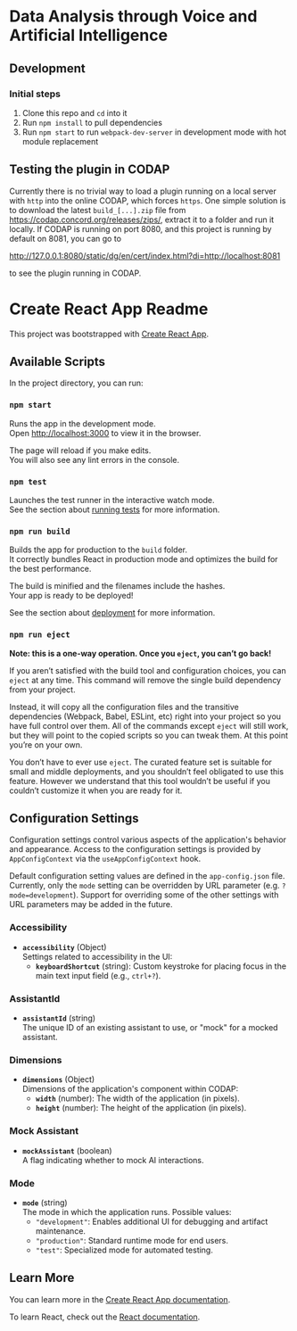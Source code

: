 # Data Analysis through Voice and Artificial Intelligence

## Development

### Initial steps

1. Clone this repo and `cd` into it
2. Run `npm install` to pull dependencies
3. Run `npm start` to run `webpack-dev-server` in development mode with hot module replacement

## Testing the plugin in CODAP

Currently there is no trivial way to load a plugin running on a local server with `http` into the online CODAP, which forces `https`. One simple solution is to download the latest `build_[...].zip` file from https://codap.concord.org/releases/zips/, extract it to a folder and run it locally. If CODAP is running on port 8080, and this project is running by default on 8081, you can go to

http://127.0.0.1:8080/static/dg/en/cert/index.html?di=http://localhost:8081

to see the plugin running in CODAP.

# Create React App Readme

This project was bootstrapped with [Create React App](https://github.com/facebook/create-react-app).

## Available Scripts

In the project directory, you can run:

### `npm start`

Runs the app in the development mode.<br>
Open [http://localhost:3000](http://localhost:3000) to view it in the browser.

The page will reload if you make edits.<br>
You will also see any lint errors in the console.

### `npm test`

Launches the test runner in the interactive watch mode.<br>
See the section about [running tests](https://facebook.github.io/create-react-app/docs/running-tests) for more information.

### `npm run build`

Builds the app for production to the `build` folder.<br>
It correctly bundles React in production mode and optimizes the build for the best performance.

The build is minified and the filenames include the hashes.<br>
Your app is ready to be deployed!

See the section about [deployment](https://facebook.github.io/create-react-app/docs/deployment) for more information.

### `npm run eject`

**Note: this is a one-way operation. Once you `eject`, you can’t go back!**

If you aren’t satisfied with the build tool and configuration choices, you can `eject` at any time. This command will remove the single build dependency from your project.

Instead, it will copy all the configuration files and the transitive dependencies (Webpack, Babel, ESLint, etc) right into your project so you have full control over them. All of the commands except `eject` will still work, but they will point to the copied scripts so you can tweak them. At this point you’re on your own.

You don’t have to ever use `eject`. The curated feature set is suitable for small and middle deployments, and you shouldn’t feel obligated to use this feature. However we understand that this tool wouldn’t be useful if you couldn’t customize it when you are ready for it.

## Configuration Settings

Configuration settings control various aspects of the application's behavior and appearance. Access to the configuration settings is provided by `AppConfigContext` via the `useAppConfigContext` hook.

Default configuration setting values are defined in the `app-config.json` file. Currently, only the `mode` setting can be overridden by URL parameter (e.g. `?mode=development`). Support for overriding some of the other settings with URL parameters may be added in the future. 

### Accessibility

- **`accessibility`** (Object)  
  Settings related to accessibility in the UI:
  - **`keyboardShortcut`** (string): Custom keystroke for placing focus in the main text input field (e.g., `ctrl+?`).

### AssistantId

- **`assistantId`** (string)  
  The unique ID of an existing assistant to use, or "mock" for a mocked assistant.

### Dimensions

- **`dimensions`** (Object)  
  Dimensions of the application's component within CODAP:
  - **`width`** (number): The width of the application (in pixels).
  - **`height`** (number): The height of the application (in pixels).

### Mock Assistant

- **`mockAssistant`** (boolean)  
  A flag indicating whether to mock AI interactions.

### Mode

- **`mode`** (string)  
  The mode in which the application runs. Possible values:
  - `"development"`: Enables additional UI for debugging and artifact maintenance.
  - `"production"`: Standard runtime mode for end users.
  - `"test"`: Specialized mode for automated testing.

## Learn More

You can learn more in the [Create React App documentation](https://facebook.github.io/create-react-app/docs/getting-started).

To learn React, check out the [React documentation](https://reactjs.org/).
